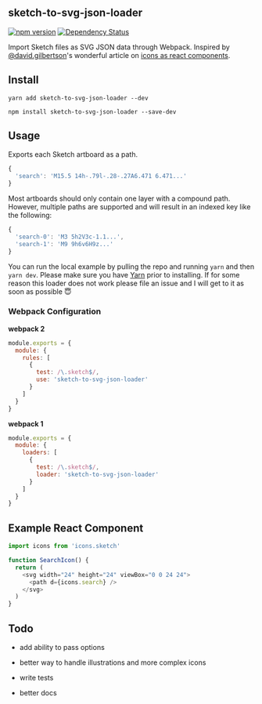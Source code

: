 ## sketch-to-svg-json-loader

[![npm version](https://badge.fury.io/js/sketch-to-svg-json-loader.svg)](https://badge.fury.io/js/sketch-to-svg-json-loader)
[![Dependency Status](https://david-dm.org/souporserious/sketch-to-svg-json-loader.svg)](https://david-dm.org/souporserious/sketch-to-svg-json-loader)

Import Sketch files as SVG JSON data through Webpack. Inspired by [@david.gilbertson](https://medium.com/@david.gilbertson)'s wonderful article on [icons as react components](https://medium.com/@david.gilbertson/icons-as-react-components-de3e33cb8792).

## Install

`yarn add sketch-to-svg-json-loader --dev`

`npm install sketch-to-svg-json-loader --save-dev`

## Usage

Exports each Sketch artboard as a path.

```js
{
  'search': 'M15.5 14h-.79l-.28-.27A6.471 6.471...'
}
```

Most artboards should only contain one layer with a compound path. However, multiple paths are supported and will result in an indexed key like the following:

```js
{
  'search-0': 'M3 5h2V3c-1.1...',
  'search-1': 'M9 9h6v6H9z...'
}
```

You can run the local example by pulling the repo and running `yarn` and then `yarn dev`. Please make sure you have [Yarn](https://yarnpkg.com/en/docs/getting-started) prior to installing. If for some reason this loader does not work please file an issue and I will get to it as soon as possible 😇

### Webpack Configuration

**webpack 2**
```js
module.exports = {
  module: {
    rules: [
      {
        test: /\.sketch$/,
        use: 'sketch-to-svg-json-loader'
      }
    ]
  }
}
```

**webpack 1**
```js
module.exports = {
  module: {
    loaders: [
      {
        test: /\.sketch$/,
        loader: 'sketch-to-svg-json-loader'
      }
    ]
  }
}
```

## Example React Component
```js
import icons from 'icons.sketch'

function SearchIcon() {
  return (
    <svg width="24" height="24" viewBox="0 0 24 24">
      <path d={icons.search} />
    </svg>
  )
}
```

## Todo

- add ability to pass options

- better way to handle illustrations and more complex icons

- write tests

- better docs
